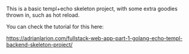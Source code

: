 This is a basic templ+echo skeleton project, with some extra goodies thrown in, such as hot reload. 



You can check the tutorial for this here:



https://adrianlarion.com/fullstack-web-app-part-1-golang-echo-templ-backend-skeleton-project/
